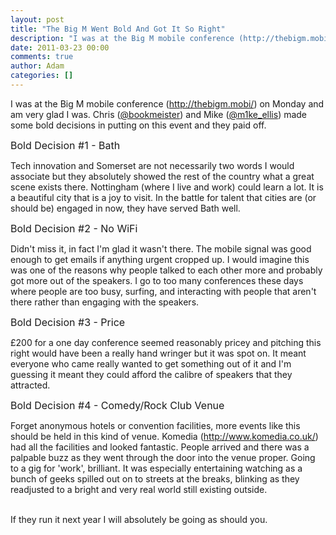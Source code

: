 ```yaml
---
layout: post
title: "The Big M Went Bold And Got It So Right"
description: "I was at the Big M mobile conference (http://thebigm.mobi/) on Monday and am very glad I was. Chris (@bookmeister) and Mike (@m1ke_ellis) made some bold decisions in putting on this event and they paid off. Bold Decision #1 - Bath Tech innovation ..."
date: 2011-03-23 00:00
comments: true
author: Adam
categories: []
---
```


I was at the Big M mobile conference (<a href="http://thebigm.mobi/)">http://thebigm.mobi/)</a> on Monday and am very glad I was. Chris (<a href="http://twitter.com/bookmeister">@bookmeister</a>) and Mike (<a href="http://twitter.com/m1ke_ellis">@m1ke_ellis</a>) made some bold decisions in putting on this event and they paid off. <p /> <span style="font-size: medium;">Bold Decision #1 - Bath </span><p /> Tech innovation and Somerset are not necessarily two words I would associate but they absolutely showed the rest of the country what a great scene exists there. Nottingham (where I live and work) could learn a lot. It is a beautiful city that is a joy to visit. In the battle for talent that cities are (or should be) engaged in now, they have served Bath well. <p /> <span style="font-size: medium;">Bold Decision #2 - No WiFi </span><p /> Didn't miss it, in fact I'm glad it wasn't there. The mobile signal was good enough to get emails if anything urgent cropped up. I would imagine this was one of the reasons why people talked to each other more and probably got more out of the speakers. I go to too many conferences these days where people are too busy, surfing, and interacting with people that aren't there rather than engaging with the speakers. <p /> <span style="font-size: medium;">Bold Decision #3 - Price</span> <p /> &pound;200 for a one day conference seemed reasonably pricey and pitching this right would have been a really hand wringer but it was spot on. It meant everyone who came really wanted to get something out of it and I'm guessing it meant they could afford the calibre of speakers that they attracted. <p /> <span style="font-size: medium;">Bold Decision #4 - Comedy/Rock Club Venue</span> <p /> Forget anonymous hotels or convention facilities, more events like this should be held in this kind of venue. Komedia (<a href="http://www.komedia.co.uk/)">http://www.komedia.co.uk/)</a> had all the facilities and looked fantastic. People arrived and there was a palpable buzz as they went through the door into the venue proper. Going to a gig for 'work', brilliant. It was especially entertaining watching as a bunch of geeks spilled out on to streets at the breaks, blinking as they readjusted to a bright and very real world still existing outside. <p />  <br />If they run it next year I will absolutely be going as should you. <p />

